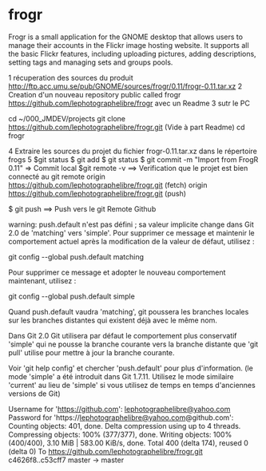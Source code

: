# frogr
Frogr is a small application for the GNOME desktop that allows users to manage their accounts in the Flickr image hosting website. It supports all the basic Flickr features, including uploading pictures, adding descriptions, setting tags and managing sets and groups pools.

1 récuperation des sources du produit http://ftp.acc.umu.se/pub/GNOME/sources/frogr/0.11/frogr-0.11.tar.xz
2 Creation d'un nouveau repository public called frogr https://github.com/lephotographelibre/frogr avec un Readme
3  sutr le PC

cd ~/000_JMDEV/projects
 git clone https://github.com/lephotographelibre/frogr.git (Vide à part Readme)
cd frogr


4  Extraire les sources du projet du fichier frogr-0.11.tar.xz dans le répertoire frogs
5
$git status
$ git add
$ git status
$ git commit -m "Import from FrogR 0.11"  => Commit local
$git remote -v   ==> Verification que le projet est bien connecté au git remote 
origin	https://github.com/lephotographelibre/frogr.git (fetch)
origin	https://github.com/lephotographelibre/frogr.git (push)

$  git push            ==> Push vers le git Remote Github

warning: push.default n'est pas défini ; sa valeur implicite change dans Git 2.0
de 'matching' vers 'simple'. Pour supprimer ce message et maintenir
le comportement actuel après la modification de la valeur de défaut, utilisez :

  git config --global push.default matching

Pour supprimer ce message et adopter le nouveau comportement maintenant, utilisez :

  git config --global push.default simple

Quand push.default vaudra 'matching', git poussera les branches locales
sur les branches distantes qui existent déjà avec le même nom.

Dans Git 2.0 Git utilisera par défaut le comportement plus conservatif 'simple'
qui ne pousse la branche courante vers la branche distante que 'git pull' utilise
pour mettre à jour la branche courante.
 
Voir 'git help config' et chercher 'push.default' pour plus d'information.
(le mode 'simple' a été introduit dans Git 1.7.11. Utilisez le mode similaire
'current' au lieu de 'simple' si vous utilisez de temps en temps d'anciennes versions de Git)

Username for 'https://github.com': lephotographelibre@yahoo.com
Password for 'https://lephotographelibre@yahoo.com@github.com': 
Counting objects: 401, done.
Delta compression using up to 4 threads.
Compressing objects: 100% (377/377), done.
Writing objects: 100% (400/400), 3.10 MiB | 583.00 KiB/s, done.
Total 400 (delta 174), reused 0 (delta 0)
To https://github.com/lephotographelibre/frogr.git
   c4626f8..c53cff7  master -> master
